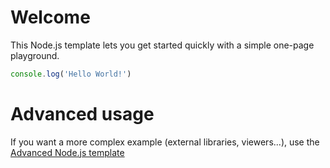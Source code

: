 # Welcome

This Node.js template lets you get started quickly with a simple one-page playground.

```javascript runnable
console.log('Hello World!')
```

# Advanced usage

If you want a more complex example (external libraries, viewers...), use the [Advanced Node.js template](https://tech.io/select-repo/442)

